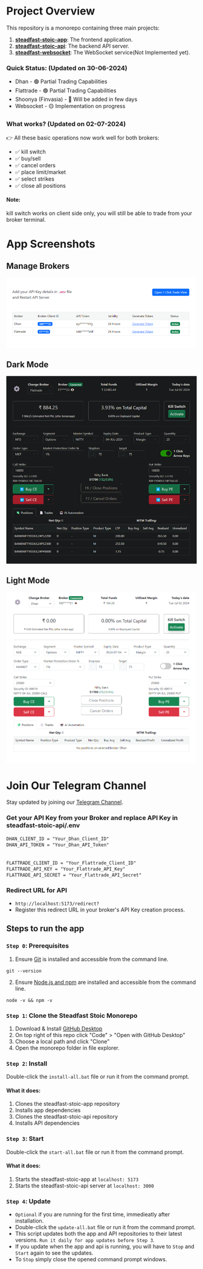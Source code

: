 # Project Overview

This repository is a monorepo containing three main projects:

1. [**steadfast-stoic-app**](https://github.com/narenkram/steadfast-stoic-app): The frontend application.
2. [**steadfast-stoic-api**](https://github.com/narenkram/steadfast-stoic-api): The backend API server.
3. [**steadfast-websocket**](https://github.com/narenkram/steadfast-websocket): The WebSocket service(Not Implemented yet).

### Quick Status: (Updated on 30-06-2024)

- Dhan - 🟢 Partial Trading Capabilities
- Flattrade - 🟢 Partial Trading Capabilities
- Shoonya (Finvasia) - 🔵 Will be added in few days
- Websocket - 🟡 Implementation on progress

### What works? (Updated on 02-07-2024)

👉 All these basic operations now work well for both brokers:

- ✅ kill switch
- ✅ buy/sell
- ✅ cancel orders
- ✅ place limit/market
- ✅ select strikes
- ✅ close all positions

#### Note:

kill switch works on client side only, you will still be able to trade from your broker terminal.

# App Screenshots

## Manage Brokers
![Preview in Manage Brokers](preview_managebroker_light.png)
## Dark Mode
![Preview in Dark Mode](preview_dark.png)
## Light Mode
![Preview in Light Mode](preview_light.png)

# Join Our Telegram Channel

Stay updated by joining our [Telegram Channel](https://t.me/steadfaststoic).

### Get your API Key from your Broker and replace API Key in steadfast-stoic-api/.env

```
DHAN_CLIENT_ID = "Your_Dhan_Client_ID"
DHAN_API_TOKEN = "Your_Dhan_API_Token"


FLATTRADE_CLIENT_ID = "Your_Flattrade_Client_ID"
FLATTRADE_API_KEY = "Your_Flattrade_API_Key"
FLATTRADE_API_SECRET = "Your_Flattrade_API_Secret"
```

### Redirect URL for API

- `http://localhost:5173/redirect?`
- Register this redirect URL in your broker's API Key creation process.

## Steps to run the app

### `Step 0`: Prerequisites

1. Ensure [Git](https://git-scm.com/download/win) is installed and accessible from the command line.

```
git --version
```

2. Ensure [Node.js and npm](https://nodejs.org/en/download/prebuilt-installer) are installed and accessible from the command line.

```
node -v && npm -v
```

### `Step 1`: Clone the Steadfast Stoic Monorepo

1. Download & Install [GitHub Desktop](https://desktop.github.com/)
2. On top right of this repo click "Code" > "Open with GitHub Desktop"
3. Choose a local path and click "Clone"
4. Open the monorepo folder in file explorer.

### `Step 2`: Install

Double-click the `install-all.bat` file or run it from the command prompt.

#### What it does:

1. Clones the steadfast-stoic-app repository
2. Installs app dependencies
3. Clones the steadfast-stoic-api repository
4. Installs API dependencies

### `Step 3`: Start

Double-click the `start-all.bat` file or run it from the command prompt.

#### What it does:

1. Starts the steadfast-stoic-app at `localhost: 5173`
2. Starts the steadfast-stoic-api server at `localhost: 3000`

### `Step 4`: Update

- `Optional` if you are running for the first time, immedieatly after installation.
- Double-click the `update-all.bat` file or run it from the command prompt.
- This script updates both the app and API repositories to their latest versions. `Run it daily for app updates before Step 3`.
- If you update when the app and api is running, you will have to `Stop` and `Start` again to see the updates.
- To `Stop` simply close the opened command prompt windows.
